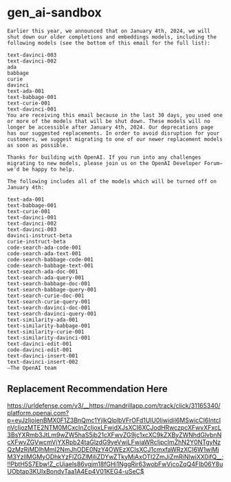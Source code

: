 # gen_ai-sandbox



```
Earlier this year, we announced that on January 4th, 2024, we will shut down our older completions and embeddings models, including the following models (see the bottom of this email for the full list):

text-davinci-003
text-davinci-002
ada
babbage
curie
davinci
text-ada-001
text-babbage-001
text-curie-001
text-davinci-001
You are receiving this email because in the last 30 days, you used one or more of the models that will be shut down. These models will no longer be accessible after January 4th, 2024. Our deprecations page has our suggested replacements. In order to avoid disruption for your customers, we suggest migrating to one of our newer replacement models as soon as possible.

Thanks for building with OpenAI. If you run into any challenges migrating to new models, please join us on the OpenAI Developer Forum—we'd be happy to help.

The following includes all of the models which will be turned off on January 4th:

text-ada-001
text-babbage-001
text-curie-001
text-davinci-001
text-davinci-002
text-davinci-003
davinci-instruct-beta
curie-instruct-beta
code-search-ada-code-001
code-search-ada-text-001
code-search-babbage-code-001
code-search-babbage-text-001
text-search-ada-doc-001
text-search-ada-query-001
text-search-babbage-doc-001
text-search-babbage-query-001
text-search-curie-doc-001
text-search-curie-query-001
text-search-davinci-doc-001
text-search-davinci-query-001
text-similarity-ada-001
text-similarity-babbage-001
text-similarity-curie-001
text-similarity-davinci-001
text-davinci-edit-001
code-davinci-edit-001
text-davinci-insert-001
text-davinci-insert-002
—The OpenAI team
```

## Replacement Recommendation Here

https://urldefense.com/v3/__https://mandrillapp.com/track/click/31165340/platform.openai.com?p=eyJzIjoienBMX0F1Z3BnQmc1YjlkQlplbVFrOFd1UlU0IiwidiI6MSwicCI6IntcInVcIjozMTE2NTM0MCxcInZcIjoxLFwidXJsXCI6XCJodHRwczpcXFwvXFxcL3BsYXRmb3JtLm9wZW5haS5jb21cXFwvZG9jc1xcXC9kZXByZWNhdGlvbnNcXFwvZGVwcmVjYXRpb24taGlzdG9yeVwiLFwiaWRcIjpcImZhN2Y0NTgyNzQzMzRjMDlhMmI2NmJhODE0NzY4OWEzXCIsXCJ1cmxfaWRzXCI6W1wiMjM3YzllMGMyODhkYzFlZGZlMjliZDYwZTkyMjAxOTI2ZmJiZmRiNlwiXX0ifQ__;!!PbtH5S7Ebw!Z_cUiaeIs86vgjm18fGHi1NggRir63wobFwVjcoZqQ4FIb06Y8uUObtap3KUIxBondvTaa1A4Ep4V01KEG4-uSeC$

